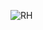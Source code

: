 ![RH](https://cardivo.vercel.app/api?name=RH&description=Hi!+Nice+to+meet+you!+I'm+currently+busy+with+school+so+I+won't+be+around+as+often.&image=https://avatars.githubusercontent.com/u/104711111&iconColor=%2380808080&fontColor=%2380808080)
